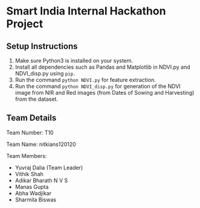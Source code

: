 # Smart India Internal Hackathon Project
## Setup Instructions

1) Make sure Python3 is installed on your system.
2) Install all dependencies such as Pandas and Matplotlib in NDVI.py and NDVI_disp.py using `pip`.
3) Run the command `python NDVI.py` for feature extraction.
4) Run the command `python NDVI_disp.py` for generation of the NDVI image from NIR and Red images (from Dates of Sowing and Harvesting) from the dataset.

## Team Details

Team Number: T10

Team Name: nitkians120120

Team Members:
- Yuvraj Dalia (Team Leader)
- Vithik Shah
- Adikar Bharath N V S
- Manas Gupta
- Abha Wadjikar
- Sharmila Biswas
